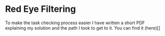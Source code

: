 # Red Eye Filtering

To make the task checking process easier I have written a short PDF explaining my solution and the path I took to get to it. 
You can find it (here)[]
